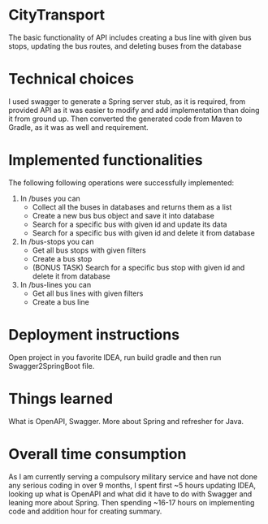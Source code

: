 # CityTransport
The basic functionality of API includes creating a bus line with given bus stops, updating the bus routes, and deleting buses from the database

# Technical choices
I used swagger to generate a Spring server stub, as it is required, from provided API as it was easier to modify and add implementation than doing it from ground up.
Then converted the generated code from Maven to Gradle, as it was as well and requirement.

# Implemented functionalities
The following following operations were successfully implemented:
1) In /buses you can
    * Collect all the buses in databases and returns them as a list
    * Create a new bus bus object and save it into database
    * Search for a specific bus with given id and update its data
    * Search for a specific bus with given id and delete it from database
2) In /bus-stops you can
    * Get all bus stops with given filters
    * Create a bus stop
    * (BONUS TASK) Search for a specific bus stop with given id and delete it from database
3) In /bus-lines you can
    * Get all bus lines with given filters
    * Create a bus line

# Deployment instructions
Open project in you favorite IDEA, run build gradle and then run Swagger2SpringBoot file.

# Things learned
What is OpenAPI, Swagger. More about Spring and refresher for Java.

# Overall time consumption
As I am currently serving a compulsory military service and have not done any serious coding in over 9 months, I spent first ~5 hours updating IDEA, looking up what is OpenAPI and what did it have to do with Swagger and leaning more about Spring.
Then spending ~16-17 hours on implementing code and addition hour for creating summary.